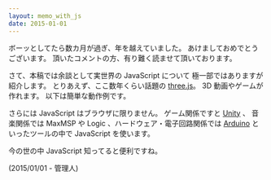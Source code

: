 ```yaml
---
layout: memo_with_js
date: 2015-01-01
---
```


ボーッとしてたら数カ月が過ぎ、年を越えていました。
あけましておめでとうございます。
頂いたコメントの方、有り難く読ませて頂いております。

さて、本稿では余談として実世界の JavaScript について
極一部ではありますが紹介します。
とりあえず、ここ数年くらい話題の [three.js](http://threejs.org/)。
3D 動画やゲームが作れます。
以下は簡単な動作例です。

<p id="memo_3js"></p>

さらには JavaScript はブラウザに限りません。
ゲーム関係ですと [Unity](http://japan.unity3d.com/) 、
音楽関係では MaxMSP や Logic 、ハードウェア・電子回路関係では [Arduino](http://www.atmarkit.co.jp/ait/articles/1405/21/news033.html)
といったツールの中で JavaScript を使います。

今の世の中 JavaScript 知ってると便利ですね。

(2015/01/01 - 管理人)
